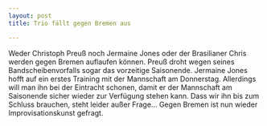 ```yaml
---
layout: post
title: Trio fällt gegen Bremen aus

---
```


Weder Christoph Preuß noch Jermaine Jones oder der Brasilianer Chris werden gegen Bremen auflaufen können. Preuß droht wegen seines Bandscheibenvorfalls sogar das vorzeitige Saisonende. Jermaine Jones hofft auf ein erstes Training mit der Mannschaft am Donnerstag. Allerdings will man ihn bei der Eintracht schonen, damit er der Mannschaft am Saisonende sicher wieder zur Verfügung stehen kann. Dass wir ihn bis zum Schluss brauchen, steht leider außer Frage... Gegen Bremen ist nun wieder Improvisationskunst gefragt.


